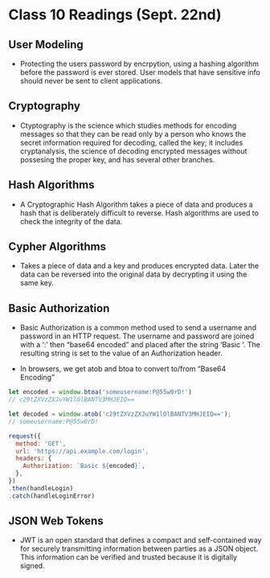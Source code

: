 # Class 10 Readings (Sept. 22nd)

## User Modeling

- Protecting the users password by encrpytion, using a hashing algorithm before the password is ever stored. User models that have sensitive info should never be sent to client applications.

## Cryptography

- Ctyptography is the science which studies methods for encoding messages so that they can be read only by a person who knows the secret information required for decoding, called the key; it includes cryptanalysis, the science of decoding encrypted messages without possesing the proper key, and has several other branches.

## Hash Algorithms

- A Cryptographic Hash Algorithm takes a piece of data and produces a hash that is deliberately difficult to reverse. Hash algorithms are used to check the integrity of the data.

## Cypher Algorithms

- Takes a piece of data and a key and produces encrypted data. Later the data can be reversed into the original data by decrypting it using the same key.

## Basic Authorization

- Basic Authorization is a common method used to send a username and password in an HTTP request. The username and password are joined with a ‘:’ then “base64 encoded” and placed after the string ‘Basic ‘. The resulting string is set to the value of an Authorization header.

- In browsers, we get atob and btoa to convert to/from “Base64 Encoding”

```js
let encoded = window.btoa('someusername:P@55w0rD!')
// c29tZXVzZXJuYW1lOlBANTV3MHJEIQ==

let decoded = window.atob('c29tZXVzZXJuYW1lOlBANTV3MHJEIQ==');
// someusername:P@55w0rD!

request({
  method: 'GET',
  url: 'https://api.example.com/login',
  headers: {
    Authorization: `Basic ${encoded}`,
  },
})
.then(handleLogin)
.catch(handleLoginError)
```

## JSON Web Tokens

- JWT is an open standard that defines a compact and self-contained way for securely transmitting information between parties as a JSON object. This information can be verified and trusted because it is digitally signed. 
